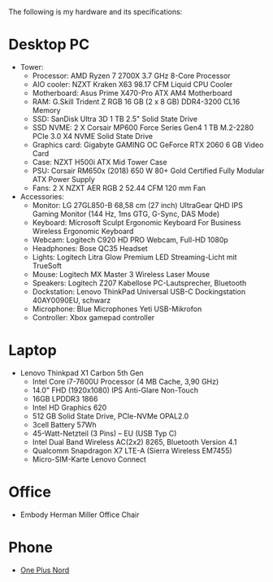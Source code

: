 The following is my hardware and its specifications: 

# Desktop PC

- Tower: 
	- Processor: AMD Ryzen 7 2700X 3.7 GHz 8-Core Processor
	- AIO cooler: NZXT Kraken X63 98.17 CFM Liquid CPU Cooler
	- Motherboard: Asus Prime X470-Pro ATX AM4 Motherboard
	- RAM: G.Skill Trident Z RGB 16 GB (2 x 8 GB) DDR4-3200 CL16 Memory
	- SSD: SanDisk Ultra 3D 1 TB 2.5" Solid State Drive
	- SSD NVME: 2 X Corsair MP600 Force Series Gen4 1 TB M.2-2280 PCIe 3.0 X4 NVME Solid State Drive
	- Graphics card: Gigabyte GAMING OC GeForce RTX 2060 6 GB Video Card	
	- Case: NZXT H500i ATX Mid Tower Case
	- PSU: Corsair RM650x (2018) 650 W 80+ Gold Certified Fully Modular ATX Power Supply
	- Fans: 2 X NZXT AER RGB 2 52.44 CFM 120 mm Fan
- Accessories: 
	- Monitor: LG 27GL850-B 68,58 cm (27 inch) UltraGear QHD IPS Gaming Monitor (144 Hz, 1ms GTG, G-Sync, DAS Mode)
	- Keyboard: Microsoft Sculpt Ergonomic Keyboard For Business Wireless Ergonomic Keyboard
	- Webcam: Logitech C920 HD PRO Webcam, Full-HD 1080p
	- Headphones: Bose QC35  Headset
	- Lights: Logitech Litra Glow Premium LED Streaming-Licht mit TrueSoft
	- Mouse: Logitech MX Master 3 Wireless Laser Mouse
	- Speakers: Logitech Z207 Kabellose PC-Lautsprecher, Bluetooth
	- Dockstation: Lenovo ThinkPad Universal USB-C Dockingstation 40AY0090EU, schwarz
	- Microphone: Blue Microphones Yeti USB-Mikrofon 
	- Controller: Xbox gamepad controller

# Laptop

- Lenovo Thinkpad X1 Carbon 5th Gen
	- Intel Core i7-7600U Processor (4 MB Cache, 3,90 GHz)
	- 14.0" FHD (1920x1080) IPS Anti-Glare Non-Touch
	- 16GB LPDDR3 1866
	- Intel HD Graphics 620
	- 512 GB Solid State Drive, PCIe-NVMe OPAL2.0
	- 3cell Battery 57Wh
	- 45-Watt-Netzteil (3 Pins) – EU (USB Typ C)
	- Intel Dual Band Wireless AC(2x2) 8265, Bluetooth Version 4.1
	- Qualcomm Snapdragon X7 LTE-A (Sierra Wireless EM7455)
	- Micro-SIM-Karte Lenovo Connect

# Office 

- Embody Herman Miller Office Chair

# Phone

- [One Plus Nord](https://www.gsmarena.com/oneplus_nord-10289.php)